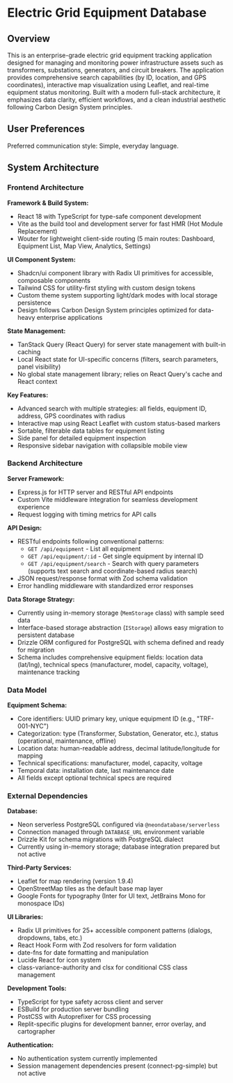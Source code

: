# Electric Grid Equipment Database

## Overview

This is an enterprise-grade electric grid equipment tracking application designed for managing and monitoring power infrastructure assets such as transformers, substations, generators, and circuit breakers. The application provides comprehensive search capabilities (by ID, location, and GPS coordinates), interactive map visualization using Leaflet, and real-time equipment status monitoring. Built with a modern full-stack architecture, it emphasizes data clarity, efficient workflows, and a clean industrial aesthetic following Carbon Design System principles.

## User Preferences

Preferred communication style: Simple, everyday language.

## System Architecture

### Frontend Architecture

**Framework & Build System:**
- React 18 with TypeScript for type-safe component development
- Vite as the build tool and development server for fast HMR (Hot Module Replacement)
- Wouter for lightweight client-side routing (5 main routes: Dashboard, Equipment List, Map View, Analytics, Settings)

**UI Component System:**
- Shadcn/ui component library with Radix UI primitives for accessible, composable components
- Tailwind CSS for utility-first styling with custom design tokens
- Custom theme system supporting light/dark modes with local storage persistence
- Design follows Carbon Design System principles optimized for data-heavy enterprise applications

**State Management:**
- TanStack Query (React Query) for server state management with built-in caching
- Local React state for UI-specific concerns (filters, search parameters, panel visibility)
- No global state management library; relies on React Query's cache and React context

**Key Features:**
- Advanced search with multiple strategies: all fields, equipment ID, address, GPS coordinates with radius
- Interactive map using React Leaflet with custom status-based markers
- Sortable, filterable data tables for equipment listing
- Side panel for detailed equipment inspection
- Responsive sidebar navigation with collapsible mobile view

### Backend Architecture

**Server Framework:**
- Express.js for HTTP server and RESTful API endpoints
- Custom Vite middleware integration for seamless development experience
- Request logging with timing metrics for API calls

**API Design:**
- RESTful endpoints following conventional patterns:
  - `GET /api/equipment` - List all equipment
  - `GET /api/equipment/:id` - Get single equipment by internal ID
  - `GET /api/equipment/search` - Search with query parameters (supports text search and coordinate-based radius search)
- JSON request/response format with Zod schema validation
- Error handling middleware with standardized error responses

**Data Storage Strategy:**
- Currently using in-memory storage (`MemStorage` class) with sample seed data
- Interface-based storage abstraction (`IStorage`) allows easy migration to persistent database
- Drizzle ORM configured for PostgreSQL with schema defined and ready for migration
- Schema includes comprehensive equipment fields: location data (lat/lng), technical specs (manufacturer, model, capacity, voltage), maintenance tracking

### Data Model

**Equipment Schema:**
- Core identifiers: UUID primary key, unique equipment ID (e.g., "TRF-001-NYC")
- Categorization: type (Transformer, Substation, Generator, etc.), status (operational, maintenance, offline)
- Location data: human-readable address, decimal latitude/longitude for mapping
- Technical specifications: manufacturer, model, capacity, voltage
- Temporal data: installation date, last maintenance date
- All fields except optional technical specs are required

### External Dependencies

**Database:**
- Neon serverless PostgreSQL configured via `@neondatabase/serverless`
- Connection managed through `DATABASE_URL` environment variable
- Drizzle Kit for schema migrations with PostgreSQL dialect
- Currently using in-memory storage; database integration prepared but not active

**Third-Party Services:**
- Leaflet for map rendering (version 1.9.4)
- OpenStreetMap tiles as the default base map layer
- Google Fonts for typography (Inter for UI text, JetBrains Mono for monospace IDs)

**UI Libraries:**
- Radix UI primitives for 25+ accessible component patterns (dialogs, dropdowns, tabs, etc.)
- React Hook Form with Zod resolvers for form validation
- date-fns for date formatting and manipulation
- Lucide React for icon system
- class-variance-authority and clsx for conditional CSS class management

**Development Tools:**
- TypeScript for type safety across client and server
- ESBuild for production server bundling
- PostCSS with Autoprefixer for CSS processing
- Replit-specific plugins for development banner, error overlay, and cartographer

**Authentication:**
- No authentication system currently implemented
- Session management dependencies present (connect-pg-simple) but not active